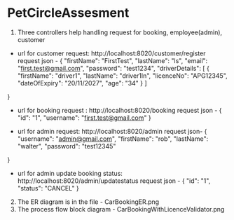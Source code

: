 # PetCircleAssesment
1) Three controllers help handling request for booking, employee(admin), customer
- url for customer request: http://localhost:8020/customer/register
request json -
{
    "firstName": "FirstTest",
    "lastName": "ls",
    "email": "first.test@gmail.com",
    "password": "test1234",
    "driverDetails": [
        {
            "firstName": "driver1",
            "lastName": "driver1ln",
            "licenceNo": "APG12345",
            "dateOfExpiry": "20/11/2027",
            "age": "34"
        }
    ]

}
- url for booking request : http://localhost:8020/booking
  request json - 
  {
  	"id": "1",
  	"username": "first.test@gmail.com"
  }

- url for admin request: http://localhost:8020/admin
	request json- 
{
    "username": "admin@gmail.com",
    "firstName": "rob",
    "lastName": "walter",
    "password": "test12345"

}
- url for admin update booking status: http://localhost:8020/admin/updatestatus
  request json - 
 {
 	"id": "1",
 	"status": "CANCEL"
 }
 
 2) The ER diagram is in the file  - CarBookingER.png
 3) The process flow block diagram - CarBookingWithLicenceValidator.png


